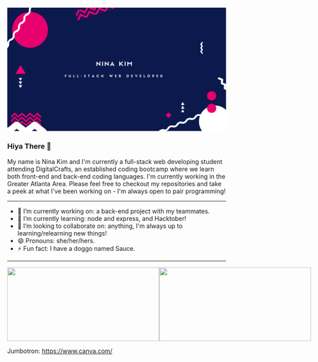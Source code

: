 ![](imagesforreadme/nina%20kim.png)
### Hiya There 👋

My name is Nina Kim and I'm currently a full-stack web developing student attending DigitalCrafts, an established coding bootcamp where we learn both front-end and back-end coding languages. I'm currently working in the Greater Atlanta Area. Please feel free to checkout my repositories and take a peek at what I've been working on - I'm always open to pair programming!

-------------------------------------------

- 🔭 I’m currently working on: a back-end project with my teammates.
- 🌱 I’m currently learning: node and express, and Hacktober!
- 👯 I’m looking to collaborate on: anything, I'm always up to learning/relearning new things!
- 😄 Pronouns: she/her/hers.
- ⚡ Fun fact: I have a doggo named Sauce. 

-------------------------------------------
<div style="display: flex;">
  <img height="170em" width="350em" src="https://github-readme-stats.vercel.app/api?username=ninankkim&theme=vue&show_icons=true" /><br>
    <img height="170em" width="350em"src="https://github-readme-stats.vercel.app/api/top-langs/?username=ninankkim&theme=vue&layout=compact" />
</div>

Jumbotron: https://www.canva.com/
